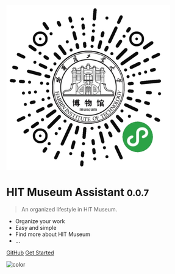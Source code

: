 ![logo](_media/qrcode15x15.jpg)

# HIT Museum Assistant <small>0.0.7</small>

> An organized lifestyle in HIT Museum.

- Organize your work
- Easy and simple 
- Find more about HIT Museum
- ...

[GitHub](https://github.com/upupming/HITMers)
[Get Started](#hit-museum-assistant)

![color](#fff)